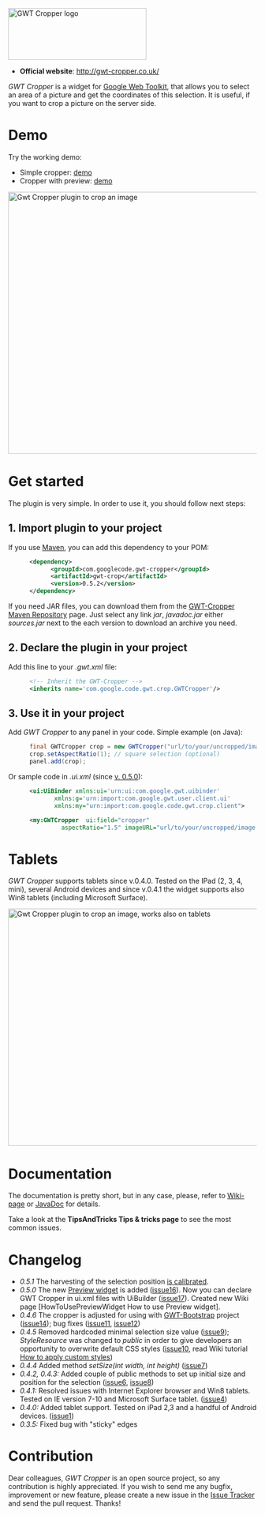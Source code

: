 <img src="http://w32blaster.github.io/gwt-cropper/images/wiki/gwt-cropper.png" width="280" height="105" alt="GWT Cropper logo" title="GWT Cropper logo" />

* **Official website**: http://gwt-cropper.co.uk/

*GWT Cropper* is a widget for [Google Web Toolkit](http://www.gwtproject.org/), that allows you to select an area of a picture and get the coordinates of this selection. It is useful, if you want to crop a picture on the server side.

# Demo

Try the working demo:
 * Simple cropper: [demo](http://gwt-cropper.co.uk/demo/Application.html)
 * Cropper with preview: [demo](http://gwt-cropper.co.uk/demo/Application2.html)

<img src="http://w32blaster.github.io/gwt-cropper/images/wiki/gwt-cropper-1.jpg" width="669" height="530" alt="Gwt Cropper plugin to crop an image" />

# Get started

The plugin is very simple. In order to use it, you should follow next steps:

## 1. Import plugin to your project

If you use [Maven](http://maven.apache.org/), you can add this dependency to your POM:

```XML
      <dependency>
            <groupId>com.googlecode.gwt-cropper</groupId>
            <artifactId>gwt-crop</artifactId>
            <version>0.5.2</version>
      </dependency>
```

If you need JAR files, you can download them from the [GWT-Cropper Maven Repository](http://search.maven.org/#search|gav|1|g%3A%22com.googlecode.gwt-cropper%22%20AND%20a%3A%22gwt-crop%22|) page. Just select any link *jar*, *javadoc.jar* either *sources.jar* next to the each version to download an archive you need.

## 2. Declare the plugin in your project

Add this line to your *.gwt.xml* file:

```XML
      <!-- Inherit the GWT-Cropper -->
      <inherits name='com.google.code.gwt.crop.GWTCropper'/>
```

## 3. Use it in your project

Add *GWT Cropper* to any panel in your code. Simple example (on Java):

```java
	  final GWTCropper crop = new GWTCropper("url/to/your/uncropped/image.jpg");
	  crop.setAspectRatio(1); // square selection (optional)
	  panel.add(crop);
```

Or sample code in _.ui.xml_ (since [v. 0.5.0](https://github.com/w32blaster/gwt-cropper/issues/17)):

```XML
	  <ui:UiBinder xmlns:ui='urn:ui:com.google.gwt.uibinder'
			 xmlns:g='urn:import:com.google.gwt.user.client.ui'
			 xmlns:my="urn:import:com.google.code.gwt.crop.client">

	  <my:GWTCropper  ui:field="cropper"
	           aspectRatio="1.5" imageURL="url/to/your/uncropped/image.jpg" />
```

# Tablets

*GWT Cropper* supports tablets since v.0.4.0. Tested on the IPad (2, 3, 4, mini), several Android devices and since v.0.4.1 the widget supports also Win8 tablets (including Microsoft Surface).

<img src="http://w32blaster.github.io/gwt-cropper/images/wiki/gwt-cropper-magnifier.jpg" width="650" height="480" alt="Gwt Cropper plugin to crop an image, works also on tablets" />

# Documentation
The documentation is pretty short, but in any case, please, refer to [Wiki-page](https://github.com/w32blaster/gwt-cropper/wiki/Usage) or [JavaDoc](http://gwt-cropper.co.uk/apidocs/) for details. 

Take a look at the **TipsAndTricks Tips & tricks page** to see the most common issues.

# Changelog

 * *0.5.1* The harvesting of the selection position [is calibrated](https://github.com/w32blaster/gwt-cropper/issues/18).
 * *0.5.0* The new [Preview widget](http://wiki.gwt-cropper.googlecode.com/hg/apidocs/com/google/code/gwt/crop/client/GWTCropperPreview.html) is added ([issue16](https://github.com/w32blaster/gwt-cropper/issues/16)). Now you can declare GWT Cropper in ui.xml files with UiBuilder ([issue17](https://github.com/w32blaster/gwt-cropper/issues/17)). Created new Wiki page [HowToUsePreviewWidget How to use Preview widget].
 * *0.4.6* The cropper is adjusted for using with [GWT-Bootstrap](http://gwtbootstrap.github.io) project ([issue14](https://github.com/w32blaster/gwt-cropper/issues/14)); bug fixes ([issue11](https://github.com/w32blaster/gwt-cropper/issues/11), [issue12](https://github.com/w32blaster/gwt-cropper/issues/12))
 * *0.4.5* Removed hardcoded minimal selection size value ([issue9](https://github.com/w32blaster/gwt-cropper/issues/9)); _StyleResource_ was changed to *public* in order to give developers an opportunity to overwrite default CSS styles ([issue10](https://github.com/w32blaster/gwt-cropper/issues/10), read Wiki tutorial [How to apply custom styles](http://code.google.com/p/gwt-cropper/wiki/Styling)) 
 * *0.4.4* Added method _setSize(int width, int height)_ ([issue7](https://github.com/w32blaster/gwt-cropper/issues/7))
 * *0.4.2, 0.4.3:* Added couple of public methods to set up initial size and position for the selection ([issue6](https://github.com/w32blaster/gwt-cropper/issues/6), [issue8](https://github.com/w32blaster/gwt-cropper/issues/8))
 * *0.4.1:* Resolved issues with Internet Explorer browser and Win8 tablets. Tested on IE version 7-10 and Microsoft Surface tablet. ([issue4](https://github.com/w32blaster/gwt-cropper/issues/4))
 * *0.4.0:* Added tablet support. Tested on iPad 2,3 and a handful of Android devices. ([issue1](https://github.com/w32blaster/gwt-cropper/issues/1))
 * *0.3.5:* Fixed bug with "sticky" edges

# Contribution

Dear colleagues, *GWT Cropper* is an open source project, so any contribution is highly appreciated. If you wish to send me any bugfix, improvement or new feature, please create a new issue in the [Issue Tracker](https://github.com/w32blaster/gwt-cropper/issues) and send the pull request. 
Thanks!
